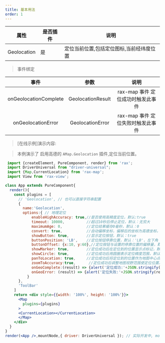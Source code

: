 ```yaml
---
title: 基本用法
order: 1
---
```




| 属性 | 是否插件 | 说明 |
|------|-----|-----|
| Geolocation | 是 | 定位当前位置,包括定位图标,当前经纬度位置 |

> 事件绑定

| 事件       | 参数 | 说明     |
|:-------------:|:-------------:|:-------------:|
| onGeolocationComplete | GeolocationResult | rax-map 事件 定位成功时触发此事件|
| onGeolocationError | GeolocationError | rax-map 事件 定位失败时触发此事件|

> [在线示例]演示内容:

> 本例演示了 启用高德的 `AMap.Geolocation` 插件,定位当前位置。

```jsx
 import {createElement, PureComponent, render} from 'rax';
 import DriverUniversal from "driver-universal";
 import {Map,CurrentLocation} from 'rax-map';
 import View from 'rax-view';

class App extends PureComponent{
  render(){
    const plugins = [
      // 'Geolocation', // 也可以直接字符串配置
      {
        name:'Geolocation',
        options:{ // 地理定位
            enableHighAccuracy: true,//是否使用高精度定位，默认:true
            timeout: 10000,          //超过10秒后停止定位，默认：无穷大
            maximumAge: 0,           //定位结果缓存0毫秒，默认：0
            convert: true,           //自动偏移坐标，偏移后的坐标为高德坐标，默认：true
            showButton: true,        //显示定位按钮，默认：true
            buttonPosition: 'LB',    //定位按钮停靠位置，默认：'LB'，左下角
            buttonOffset: {x:10, y:60},//定位按钮与设置的停靠位置的偏移量，默认：Pixel(10, 20)
            showMarker: true,        //定位成功后在定位到的位置显示点标记，默认：true
            showCircle: true,        //定位成功后用圆圈表示定位精度范围，默认：true
            panToLocation: true,     //定位成功后将定位到的位置作为地图中心点，默认：true
            zoomToAccuracy:true,      //定位成功后调整地图视野范围使定位位置及精度范围视野内可见，默认：false
            onGeoComplete:(result) => {alert('定位成功:'+JSON.stringify(result))},
            onGeoError: (result) => {alert('定位失败:'+JSON.stringify(result))},
          }
      },
      'ToolBar'
    ]
    return <div style={{width: '100%', height: '100%'}}>
      <Map
        plugins={plugins}
      >
      <CurrentLocation></CurrentLocation>
      </Map>
    </div>
  }
}
render(<App />,mountNode,{ driver: DriverUniversal }); // 实际开发中, mountNode不用传，这里是为了放入示例dom中;
```